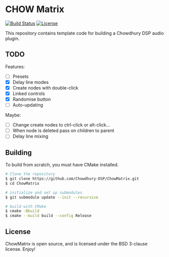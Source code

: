 # CHOW Matrix

[![Build Status](https://travis-ci.com/Chowdhury-DSP/ChowMatrix.svg?token=Ub9niJrqG1Br1qaaxp7E&branch=main)](https://travis-ci.com/Chowdhury-DSP/ChowMatrix)
[![License](https://img.shields.io/badge/License-BSD-blue.svg)](https://opensource.org/licenses/BSD-3-Clause)

This repository contains template code for building a Chowdhury DSP
audio plugin.

## TODO

Features:
- [ ] Presets
- [x] Delay line modes
- [x] Create nodes with double-click
- [x] Linked controls
- [x] Randomise button
- [ ] Auto-updating

Maybe:
- [ ] Change create nodes to ctrl-click or alt-click...
- [ ] When node is deleted pass on children to parent
- [ ] Delay line mixing

## Building

To build from scratch, you must have CMake installed.

```bash
# Clone the repository
$ git clone https://github.com/Chowdhury-DSP/ChowMatrix.git
$ cd ChowMatrix

# initialize and set up submodules
$ git submodule update --init --recursive

# build with CMake
$ cmake -Bbuild
$ cmake --build build --config Release
```

## License

ChowMatrix is open source, and is licensed under the BSD 3-clause license.
Enjoy!
